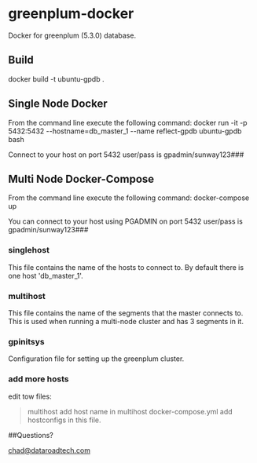# greenplum-docker
Docker for greenplum (5.3.0) database.
 
## Build
docker build -t ubuntu-gpdb .

## Single Node Docker

From the command line execute the following command:
docker run -it -p 5432:5432 --hostname=db_master_1  --name reflect-gpdb ubuntu-gpdb bash

Connect to your host on port 5432 user/pass is gpadmin/sunway123###


## Multi Node Docker-Compose
From the command line execute the following command: docker-compose up

You can connect to your host using PGADMIN on port 5432 user/pass is gpadmin/sunway123###



### singlehost
This file contains the name of the hosts to connect to. By default there is one host 'db_master_1'.

### multihost
This file contains the name of the segments that the master connects to. This is used when running a multi-node cluster  and has 3 segments in it.

###  gpinitsys
Configuration file for setting up the greenplum cluster.

###  add more hosts
edit tow files: 
>multihost 
	add host name in multihost
>docker-compose.yml
	add hostconfigs in this file.

##Questions?

chad@dataroadtech.com


